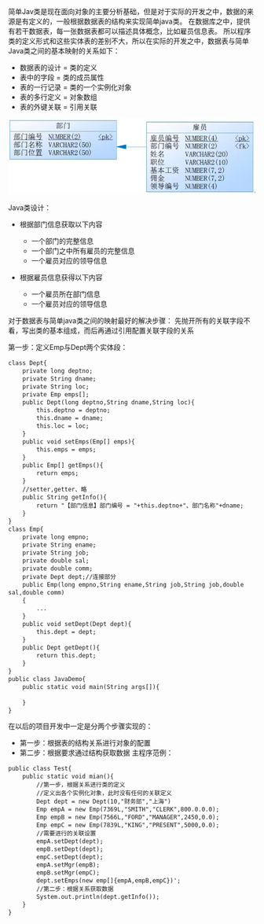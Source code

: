 简单Jav类是现在面向对象的主要分析基础，但是对于实际的开发之中，数据的来源是有定义的，一般根据数据表的结构来实现简单java类。
在数据库之中，提供有若干数据表，每一张数据表都可以描述具体概念，比如雇员信息表。
所以程序类的定义形式和这些实体表的差别不大，所以在实际的开发之中，数据表与简单Java类之间的基本映射的关系如下：
- 数据表的设计 = 类的定义
- 表中的字段 = 类的成员属性
- 表的一行记录 = 类的一个实例化对象
- 表的多行定义 = 对象数组
- 表的外键关联 = 引用关联

![18.数据表映射](https://github.com/zihaopang/Backen-develope/blob/master/pics/Java/Java%E5%9F%BA%E7%A1%80/18.%E6%95%B0%E6%8D%AE%E8%A1%A8%E6%98%A0%E5%B0%84.JPG)

Java类设计：
- 根据部门信息获取以下内容
	- 一个部门的完整信息
	- 一个部门之中所有雇员的完整信息
	- 一个雇员对应的领导信息

- 根据雇员信息获得以下内容
	- 一个雇员所在部门信息
	- 一个雇员对应的领导信息

对于数据表与简单java类之间的映射最好的解决步骤：
先抛开所有的关联字段不看，写出类的基本组成，而后再通过引用配置关联字段的关系

第一步：定义Emp与Dept两个实体段：
```
class Dept{
	private long deptno;
    private String dname;
    private String loc;
    private Emp emps[];
    public Dept(long deptno,String dname,String loc){
    	this.deptno = deptno;
        this.dname = dname;
        this.loc = loc;
    }
    public void setEmps(Emp[] emps){
    	this.emps = emps;
    }
    public Emp[] getEmps(){
    	return emps;
    }
    //setter,getter、略
    public String getInfo(){
    	return "【部门信息】部门编号 = "+this.deptno+"、部门名称"+dname;
    }
}
class Emp{
	private long empno;
    private String ename;
    private String job;
    private double sal;
    private double comm;
    private Dept dept;//连接部分
    public Emp(long empno,String ename,String job,String job,double sal,double comm)
    {
    	...
    }
    public void setDept(Dept dept){
    	this.dept = dept;
    }
    public Dept getDept(){
    	return this.dept;
    }
}
public class JavaDemo{
	public static void main(String args[]){
    	
    }
}
```
在以后的项目开发中一定是分两个步骤实现的：
- 第一步：根据表的结构关系进行对象的配置
- 第二步：根据要求通过结构获取数据
主程序范例：
```
public class Test{
	public static void mian(){
    	//第一步，根据关系进行类的定义
        //定义出各个实例化对象，此时没有任何的关联定义
        Dept dept = new Dept(10,"财务部","上海")
        Emp empA = new Emp(7369L,"SMITH","CLERK",800.0.0.0);
        Emp empB = new Emp(7566L,"FORD","MANAGER",2450,0.0);
        Emp empC = new Emp(7839L,"KING","PRESENT",5000,0.0);
        //需要进行的关联设置
        empA.setDept(dept);
        empB.setDept(dept);
        empC.setDept(dept);
        empA.setMgr(empB);
        empB.setMgr(empC);
        dept.setEmps(new emp[]{empA,empB,empC})';
        //第二步：根据关系获取数据
        System.out.println(dept.getInfo());
    }
}
```

